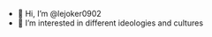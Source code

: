 - 👋 Hi, I’m @lejoker0902
- 👀 I’m interested in different ideologies and cultures


<!---
lejoker0902/lejoker0902 is a ✨ special ✨ repository because its `README.md` (this file) appears on your GitHub profile.
You can click the Preview link to take a look at your changes.
--->
    
